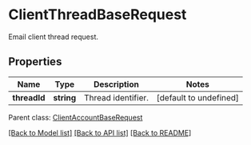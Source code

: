 # ClientThreadBaseRequest

Email client thread request.             

## Properties
Name | Type | Description | Notes
---- | ---- | ----------- | -----
**threadId** | **string** | Thread identifier.              | [default to undefined]

 Parent class: [ClientAccountBaseRequest](ClientAccountBaseRequest.md)


[[Back to Model list]](README.md#documentation-for-models) [[Back to API list]](README.md#documentation-for-api-endpoints) [[Back to README]](README.md)
